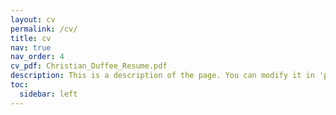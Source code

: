 ```yaml
---
layout: cv
permalink: /cv/
title: cv
nav: true
nav_order: 4
cv_pdf: Christian_Duffee_Resume.pdf
description: This is a description of the page. You can modify it in 'pages/_cv.md'. You can also change or remove the top pdf download button.
toc:
  sidebar: left
---
```

